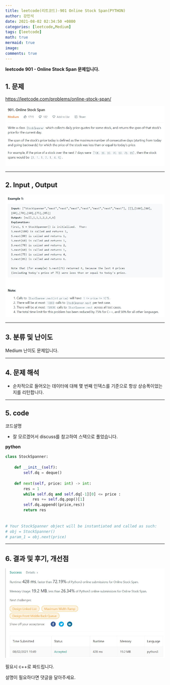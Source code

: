 ```yaml
---
title: leetcode(리트코드)-901 Online Stock Span(PYTHON)
author: 강민석
date: 2021-08-02 02:34:50 +0800
categories: [leetcode,Medium]
tags: [leetcode]
math: true
mermaid: true
image: 
comments: true
---
```


**leetcode 901 - Online Stock Span  문제입니다.**

## 1. 문제
<https://leetcode.com/problems/online-stock-span/> 

![](/assets/img/sample/leetcode/901/Problem.JPG)

-----  

## 2. Input , Output

![](/assets/img/sample/leetcode/901/input.JPG)  


-----  

## 3. 분류 및 난이도

Medium 난이도 문제입니다.  


-----  

## 4. 문제 해석

- 순차적으로 들어오는 데이터에 대해 몇 번째 인덱스를 기준으로 항상 상승폭이었는 지를 리턴합니다.





-----  

## 5. code  

코드설명

- 잘 모르겠어서 discuss를 참고하여 스택으로 풀었습니다.

**python**

```python
class StockSpanner:

    def __init__(self):
        self.dq = deque()

    def next(self, price: int) -> int:
        res = 1
        while self.dq and self.dq[-1][0] <= price : 
            res += self.dq.pop()[1]
        self.dq.append((price,res))
        return res


# Your StockSpanner object will be instantiated and called as such:
# obj = StockSpanner()
# param_1 = obj.next(price)            
```


-----

## 6. 결과 및 후기, 개선점



![](/assets/img/sample/leetcode/901/result.JPG)  


필요시 c++로 짜드립니다.

설명이 필요하다면 댓글을 달아주세요.


